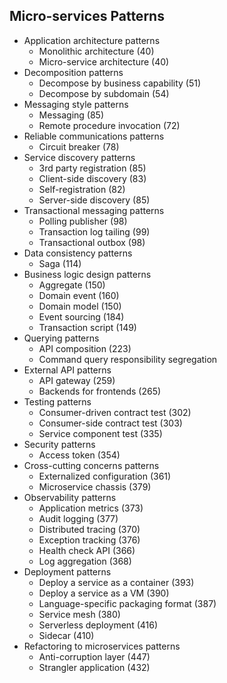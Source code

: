 ## Micro-services Patterns 

- Application architecture patterns
    - Monolithic architecture (40)
    - Micro-service architecture (40)
- Decomposition patterns
    - Decompose by business capability (51)
    - Decompose by subdomain (54)
- Messaging style patterns
    - Messaging (85)
    - Remote procedure invocation (72)
- Reliable communications patterns
    - Circuit breaker (78)
- Service discovery patterns
    - 3rd party registration (85)
    - Client-side discovery (83)
    - Self-registration (82)
    - Server-side discovery (85)
- Transactional messaging patterns
    - Polling publisher (98)
    - Transaction log tailing (99)
    - Transactional outbox (98)
- Data consistency patterns
    - Saga (114)
- Business logic design patterns
    - Aggregate (150)
    - Domain event (160)
    - Domain model (150)
    - Event sourcing (184)
    - Transaction script (149)
- Querying patterns
    - API composition (223)
    - Command query responsibility segregation
- External API patterns
    - API gateway (259)
    - Backends for frontends (265)
- Testing patterns
    - Consumer-driven contract test (302)
    - Consumer-side contract test (303)
    - Service component test (335)
- Security patterns
    - Access token (354)
- Cross-cutting concerns patterns
    - Externalized configuration (361)
    - Microservice chassis (379)
- Observability patterns
    - Application metrics (373)
    - Audit logging (377)
    - Distributed tracing (370)
    - Exception tracking (376)
    - Health check API (366)
    - Log aggregation (368)
- Deployment patterns
    - Deploy a service as a container (393)
    - Deploy a service as a VM (390)
    - Language-specific packaging format (387)
    - Service mesh (380)
    - Serverless deployment (416)
    - Sidecar (410)
- Refactoring to microservices patterns
    - Anti-corruption layer (447)
    - Strangler application (432)
